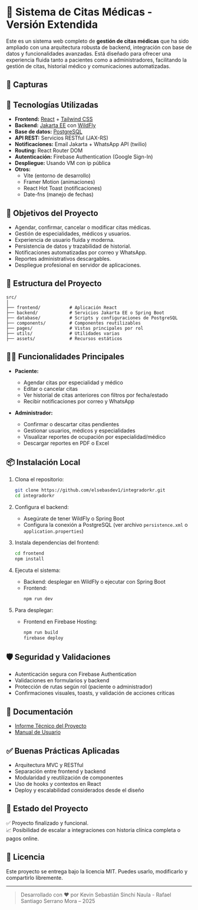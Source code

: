 # 🏥 Sistema de Citas Médicas - Versión Extendida

Este es un sistema web completo de **gestión de citas médicas** que ha sido ampliado con una arquitectura robusta de backend, integración con base de datos y funcionalidades avanzadas. Está diseñado para ofrecer una experiencia fluida tanto a pacientes como a administradores, facilitando la gestión de citas, historial médico y comunicaciones automatizadas.

## 📸 Capturas



## 🚀 Tecnologías Utilizadas

- **Frontend:** [React](https://reactjs.org/) + [Tailwind CSS](https://tailwindcss.com/)
- **Backend:** [Jakarta EE](https://jakarta.ee/) con [WildFly](https://www.wildfly.org/)
- **Base de datos:** [PostgreSQL](https://www.postgresql.org/)
- **API REST:** Servicios RESTful (JAX-RS)
- **Notificaciones:** Email Jakarta + WhatsApp API (twilio)
- **Routing:** React Router DOM
- **Autenticación:** Firebase Authentication (Google Sign-In)
- **Despliegue:** Usando VM con ip pública
- **Otros:**
  - Vite (entorno de desarrollo)
  - Framer Motion (animaciones)
  - React Hot Toast (notificaciones)
  - Date-fns (manejo de fechas)

## 🎯 Objetivos del Proyecto

- Agendar, confirmar, cancelar o modificar citas médicas.
- Gestión de especialidades, médicos y usuarios.
- Experiencia de usuario fluida y moderna.
- Persistencia de datos y trazabilidad de historial.
- Notificaciones automatizadas por correo y WhatsApp.
- Reportes administrativos descargables.
- Despliegue profesional en servidor de aplicaciones.

## 📁 Estructura del Proyecto

```
src/
│
├── frontend/           # Aplicación React
├── backend/            # Servicios Jakarta EE o Spring Boot
├── database/           # Scripts y configuraciones de PostgreSQL
├── components/         # Componentes reutilizables
├── pages/              # Vistas principales por rol
├── utils/              # Utilidades varias
├── assets/             # Recursos estáticos
```

## 🧑‍💻 Funcionalidades Principales

- **Paciente:**

  - Agendar citas por especialidad y médico
  - Editar o cancelar citas
  - Ver historial de citas anteriores con filtros por fecha/estado
  - Recibir notificaciones por correo y WhatsApp

- **Administrador:**

  - Confirmar o descartar citas pendientes
  - Gestionar usuarios, médicos y especialidades
  - Visualizar reportes de ocupación por especialidad/médico
  - Descargar reportes en PDF o Excel

## 📦 Instalación Local

1. Clona el repositorio:

   ```bash
   git clone https://github.com/elsebasdev1/integradorkr.git
   cd integradorkr
   ```

2. Configura el backend:

   - Asegúrate de tener WildFly o Spring Boot
   - Configura la conexión a PostgreSQL (ver archivo `persistence.xml` o `application.properties`)

3. Instala dependencias del frontend:

   ```bash
   cd frontend
   npm install
   ```

4. Ejecuta el sistema:

   - Backend: desplegar en WildFly o ejecutar con Spring Boot
   - Frontend:
     ```bash
     npm run dev
     ```

5. Para desplegar:

   - Frontend en Firebase Hosting:
     ```bash
     npm run build
     firebase deploy
     ```

## 🛡️ Seguridad y Validaciones

- Autenticación segura con Firebase Authentication
- Validaciones en formularios y backend
- Protección de rutas según rol (paciente o administrador)
- Confirmaciones visuales, toasts, y validación de acciones críticas

## 📘 Documentación

- [Informe Técnico del Proyecto](./Informe%20Citas%20Medicas.pdf)
- [Manual de Usuario](https://github.com/user-attachments/files/20601339/Manual.de.Usuario.Citas.Medicas.pdf)

## ✅ Buenas Prácticas Aplicadas

- Arquitectura MVC y RESTful
- Separación entre frontend y backend
- Modularidad y reutilización de componentes
- Uso de hooks y contextos en React
- Deploy y escalabilidad considerados desde el diseño

## 📌 Estado del Proyecto

✅ Proyecto finalizado y funcional.\
📈 Posibilidad de escalar a integraciones con historia clínica completa o pagos online.

## 📄 Licencia

Este proyecto se entrega bajo la licencia MIT. Puedes usarlo, modificarlo y compartirlo libremente.

---

> Desarrollado con ❤️ por Kevin Sebastián Sinchi Naula - Rafael Santiago Serrano Mora – 2025

